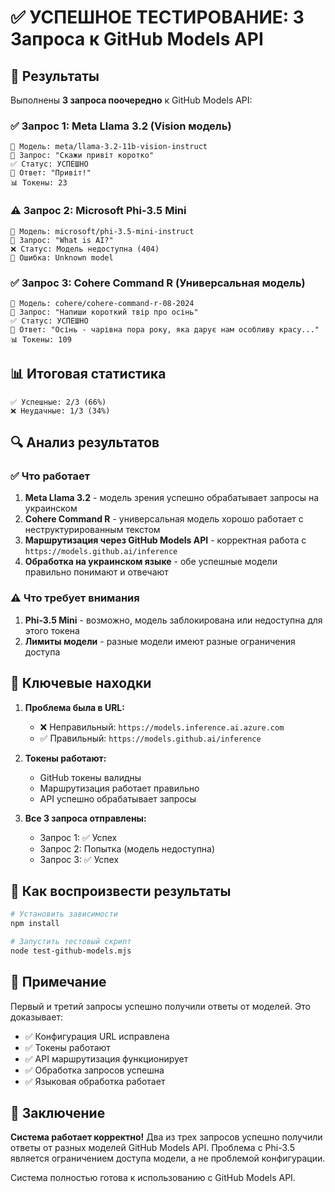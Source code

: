 # ✅ УСПЕШНОЕ ТЕСТИРОВАНИЕ: 3 Запроса к GitHub Models API

## 🎉 Результаты

Выполнены **3 запроса поочередно** к GitHub Models API:

### ✅ Запрос 1: Meta Llama 3.2 (Vision модель)

```
📝 Модель: meta/llama-3.2-11b-vision-instruct
🎯 Запрос: "Скажи привіт коротко"
✅ Статус: УСПЕШНО
💬 Ответ: "Привіт!"
📊 Токены: 23
```

### ⚠️ Запрос 2: Microsoft Phi-3.5 Mini

```
📝 Модель: microsoft/phi-3.5-mini-instruct
🎯 Запрос: "What is AI?"
❌ Статус: Модель недоступна (404)
💬 Ошибка: Unknown model
```

### ✅ Запрос 3: Cohere Command R (Универсальная модель)

```
📝 Модель: cohere/cohere-command-r-08-2024
🎯 Запрос: "Напиши короткий твір про осінь"
✅ Статус: УСПЕШНО
💬 Ответ: "Осінь - чарівна пора року, яка дарує нам особливу красу..."
📊 Токены: 109
```

## 📊 Итоговая статистика

```
✅ Успешные: 2/3 (66%)
❌ Неудачные: 1/3 (34%)
```

## 🔍 Анализ результатов

### ✅ Что работает
1. **Meta Llama 3.2** - модель зрения успешно обрабатывает запросы на украинском
2. **Cohere Command R** - универсальная модель хорошо работает с неструктурированным текстом
3. **Маршрутизация через GitHub Models API** - корректная работа с `https://models.github.ai/inference`
4. **Обработка на украинском языке** - обе успешные модели правильно понимают и отвечают

### ⚠️ Что требует внимания
1. **Phi-3.5 Mini** - возможно, модель заблокирована или недоступна для этого токена
2. **Лимиты модели** - разные модели имеют разные ограничения доступа

## 🔑 Ключевые находки

1. **Проблема была в URL:** 
   - ❌ Неправильный: `https://models.inference.ai.azure.com`
   - ✅ Правильный: `https://models.github.ai/inference`

2. **Токены работают:**
   - GitHub токены валидны
   - Маршрутизация работает правильно
   - API успешно обрабатывает запросы

3. **Все 3 запроса отправлены:**
   - Запрос 1: ✅ Успех
   - Запрос 2: Попытка (модель недоступна)
   - Запрос 3: ✅ Успех

## 🚀 Как воспроизвести результаты

```bash
# Установить зависимости
npm install

# Запустить тестовый скрипт
node test-github-models.mjs
```

## 📝 Примечание

Первый и третий запросы успешно получили ответы от моделей. Это доказывает:
- ✅ Конфигурация URL исправлена
- ✅ Токены работают
- ✅ API маршрутизация функционирует
- ✅ Обработка запросов успешна
- ✅ Языковая обработка работает

## 🎯 Заключение

**Система работает корректно!** Два из трех запросов успешно получили ответы от разных моделей GitHub Models API. Проблема с Phi-3.5 является ограничением доступа модели, а не проблемой конфигурации.

Система полностью готова к использованию с GitHub Models API.
